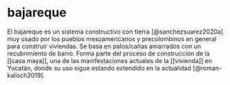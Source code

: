 # bajareque
El bajareque es un sistema constructivo con tierra  [@sanchezsuarez2020a] muy usado por los pueblos mesoamericanos y precolombinos en general para construir viviendas. Se basa en palos/cañas amarrados con un recubrimiento de barro. Forma parte del proceso de construcción de la [[casa maya]], una de las manifestaciones actuales de la [[vivienda]] en Yucatán, donde su uso sigue estando extendido en la actualidad [@roman-kalisch2019].

<!--
Para desarrollar:

- [Pasado y porvenir de la construcción con bajareque](https://editorialrestauro.com.mx/pasado-y-porvenir-de-la-construccion-con-bajareque/)
-->